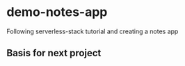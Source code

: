 # demo-notes-app
Following serverless-stack tutorial and creating a notes app

## Basis for next project
